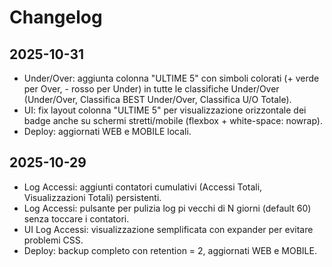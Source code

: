 # Changelog

## 2025-10-31
- Under/Over: aggiunta colonna "ULTIME 5" con simboli colorati (+ verde per Over, - rosso per Under) in tutte le classifiche Under/Over (Under/Over, Classifica BEST Under/Over, Classifica U/O Totale).
- UI: fix layout colonna "ULTIME 5" per visualizzazione orizzontale dei badge anche su schermi stretti/mobile (flexbox + white-space: nowrap).
- Deploy: aggiornati WEB e MOBILE locali.

## 2025-10-29
- Log Accessi: aggiunti contatori cumulativi (Accessi Totali, Visualizzazioni Totali) persistenti.
- Log Accessi: pulsante per pulizia log pi  vecchi di N giorni (default 60) senza toccare i contatori.
- UI Log Accessi: visualizzazione semplificata con expander per evitare problemi CSS.
- Deploy: backup completo con retention = 2, aggiornati WEB e MOBILE.
